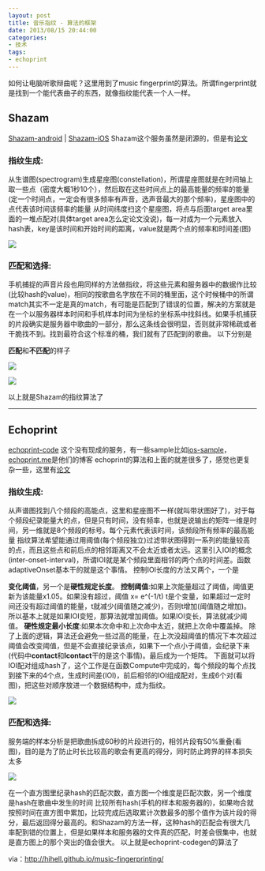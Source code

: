 ```yaml
---
layout: post
title: 音乐指纹 - 算法的框架
date: 2013/08/15 20:44:00
categories: 
- 技术
tags: 
- echoprint
---
```


如何让电脑听歌辩曲呢？这里用到了music fingerprint的算法。所谓fingerprint就是找到一个能代表曲子的东西，就像指纹能代表一个人一样。 

## Shazam

[Shazam-android][1] | [Shazam-iOS][2] Shazam这个服务虽然是闭源的，但是有[论文][3] 

### 指纹生成:

从生谱图(spectrogram)生成星座图(constellation)，所谓星座图就是在时间轴上取一些点（密度大概1秒10个），然后取在这些时间点上的最高能量的频率的能量(定一个时间点，一定会有很多频率有声音，选声音最大的那个频率)，星座图中的点代表该时间该频率的能量 从时间纬度扫这个星座图，将点与后面target area里面的一堆点配对(具体target area怎么定论文没说)，每一对成为一个元素放入hash表，key是该时间和开始时间的距离，value就是两个点的频率和时间差(图) 

![][4] 

### 匹配和选择:

手机捕捉的声音片段也用同样的方法做指纹，将这些元素和服务器中的数据作比较(比较hash的value)，相同的按歌曲名字放在不同的桶里面，这个时候桶中的所谓match其实不一定是真的match，有可能是匹配到了错误的位置，解决的方案就是在一个以服务器样本时间和手机样本时间为坐标的坐标系中找斜线。如果手机捕获的片段确实是服务器中歌曲的一部分，那么这条线会很明显，否则就非常稀疏或者干脆找不到。找到最符合这个标准的桶，我们就有了匹配到的歌曲。 以下分别是

**匹配**和**不匹配**的样子 

![][5]

![][6] 

以上就是Shazam的指纹算法了 

---

## Echoprint

[echoprint-code][7] 这个没有现成的服务，有一些sample比如[ios-sample][8]，[echoprint.me][9]是他们的博客 echoprint的算法和上面的就差很多了，感觉也更复杂一些，这里有[论文][10]

### 指纹生成:

从声谱图找到八个频段的高能点，这里和星座图不一样(就叫带状图好了)，对于每个频段纪录能量大的点，但是只有时间，没有频率，也就是说输出的矩阵一维是时间，另一维就是8个频段的标号。每个元素代表该时间，该频段所有频率的最高能量 指纹算法希望能通过用阈值(每个频段独立)过滤带状图得到一系列的能量较高的点，而且这些点和前后点的相邻距离又不会太近或者太远。这里引入IOI的概念(inter-onset-interval)，所谓IOI就是某个频段里面相邻的两个点的时间差。函数adaptiveOnset基本干的就是这个事情。 控制IOI长度的方法又两个，一个是

**变化阈值**，另一个是**硬性规定长度**。 **控制阈值**:如果上次能量超过了阈值，阈值更新为该能量x1.05。如果没有超过，阈值 x= e^(-1/t) t是个变量，如果超过一定时间还没有超过阈值的能量，t就减少(阈值随之减少)，否则t增加(阈值随之增加)。所以基本上就是如果IOI变短，那算法就增加阈值。如果IOI变长，算法就减少阈值。 **硬性规定最小长度**:如果本次命中和上次命中太近，就把上次命中覆盖掉。 除了上面的逻辑，算法还会避免一些过高的能量，在上次没超阈值的情况下本次超过阈值会改变阈值，但是不会直接纪录该点，如果下一个点小于阈值，会纪录下来(代码中**contact**和**lcontact**干的是这个事情)。最后成为一个矩阵。 下面就可以将IOI配对组成hash了，这个工作是在函数Compute中完成的，每个频段的每个点找到接下来的4个点，生成时间差(IOI)，前后相邻的IOI组成配对，生成6个对(看图)，把这些对顺序放进一个数据结构中，成为指纹。 

![][11]

### 匹配和选择:

服务端的样本分析是把歌曲拆成60秒的片段进行的，相邻片段有50%重叠(看图)，目的是为了防止时长比较高的歌会有更高的得分，同时防止跨界的样本损失太多 

![][12] 

在一个直方图里纪录hash的匹配次数，直方图一个维度是匹配次数，另一个维度是hash在歌曲中发生的时间 比较所有hash(手机的样本和服务器的)，如果吻合就按照时间在直方图中累加，比较完成后选取累计次数最多的那个值作为该片段的得分，最后返回得分最高的。和Shazam的方法一样，这种hash的匹配会有很大几率配到错的位置上，但是如果样本和服务器的文件真的匹配，时差会很集中，也就是直方图上的那个突出的值会很大。 以上就是echoprint-codegen的算法了   

via：<http://hihell.github.io/music-fingerprinting/>

[1]: https://play.google.com/store/apps/details?id=com.shazam.android&feature=search_result#?t=W251bGwsMSwxLDEsImNvbS5zaGF6YW0uYW5kcm9pZCJd

[2]: https://itunes.apple.com/cn/app/shazam/id284993459?l=en&mt=8

[3]: http://111.13.109.34:82/1Q2W3E4R5T6Y7U8I9O0P1Z2X3C4V5B/www.ee.columbia.edu/~dpwe/papers/Wang03-shazam.pdf

[4]: http://ww1.sinaimg.cn/large/006tNc79gw1f511wlvj3lj30dw07uglw

[5]: http://ww3.sinaimg.cn/large/006tNc79gw1f511wvc0xdj30ma0dwabn

[6]: http://ww1.sinaimg.cn/large/006tNc79gw1f511x1mauuj30le0e5q4j

[7]: https://github.com/echonest/echoprint-codegen

[8]: https://github.com/echonest/echoprint-ios-sample

[9]: http://hihell.github.io/music-fingerprinting/echoprint.me

[10]: http://ismir2011.ismir.net/latebreaking/LB-7.pdf

[11]: http://ww2.sinaimg.cn/large/006tNc79gw1f511xcuzl9j30dw07ujro

[12]: http://ww1.sinaimg.cn/large/006tNc79gw1f511xja5l8j30dw03j3yl
